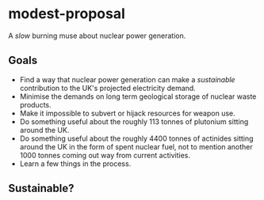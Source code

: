 # modest-proposal
A *slow* burning muse about nuclear power generation.

## Goals ##

- Find a way that nuclear power generation can make a *sustainable* contribution to the UK's projected electricity demand.
- Minimise the demands on long term geological storage of nuclear waste products.
- Make it impossible to subvert or hijack resources for weapon use.
- Do something useful about the roughly 113 tonnes of plutonium sitting around the UK.
- Do something useful about the roughly 4400 tonnes of actinides sitting around the UK in the form of spent nuclear fuel, not to mention another 1000 tonnes coming out way from current activities.
- Learn a few things in the process.

## Sustainable? ##
